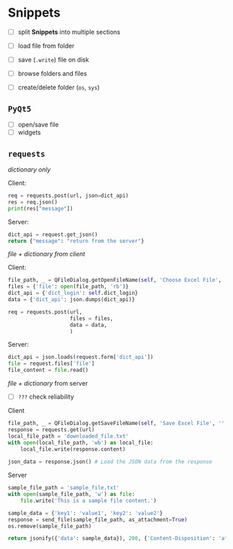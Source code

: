 # Snippets

- [ ] split **Snippets** into multiple sections

- [ ] load file from folder
- [ ] save (`.write`) file on disk
- [ ] browse folders and files
- [ ] create/delete folder (`os`, `sys`)

## `PyQt5`

- [ ] open/save file
- [ ] widgets

## `requests`

*dictionary only*

Client:

```python
req = requests.post(url, json=dict_api)
res = req.json()
print(res["message"])
```

Server: 
```python
dict_api = request.get_json()
return {"message": "return from the server"}
```


*file + dictionary from client*

Client:
```python
file_path, _ = QFileDialog.getOpenFileName(self, 'Choose Excel File', '', 'Excel Files (*.xlsx *.xls)')
files = {'file': open(file_path, 'rb')}
dict_api = {'dict_login': self.dict_login}
data = {'dict_api': json.dumps(dict_api)}

req = requests.post(url, 
					files = files, 
					data = data,
					)

```

Server:
```python
dict_api = json.loads(request.form['dict_api'])
file = request.files['file']
file_content = file.read()
```

*file + dictionary* from server
- [ ] `???` check reliability

Client
```python
file_path, _ = QFileDialog.getSaveFileName(self, 'Save Excel File', '', 'Excel Files (*.xlsx)')
response = requests.get(url)
local_file_path = 'downloaded_file.txt'
with open(local_file_path, 'wb') as local_file:
	local_file.write(response.content)
		
json_data = response.json() # Load the JSON data from the response
```

Server
```python
sample_file_path = 'sample_file.txt'
with open(sample_file_path, 'w') as file:
	file.write('This is a sample file content.')

sample_data = {'key1': 'value1', 'key2': 'value2'}
response = send_file(sample_file_path, as_attachment=True)
os.remove(sample_file_path)

return jsonify({'data': sample_data}), 200, {'Content-Disposition': 'attachment; filename=sample_file.txt'}
```
